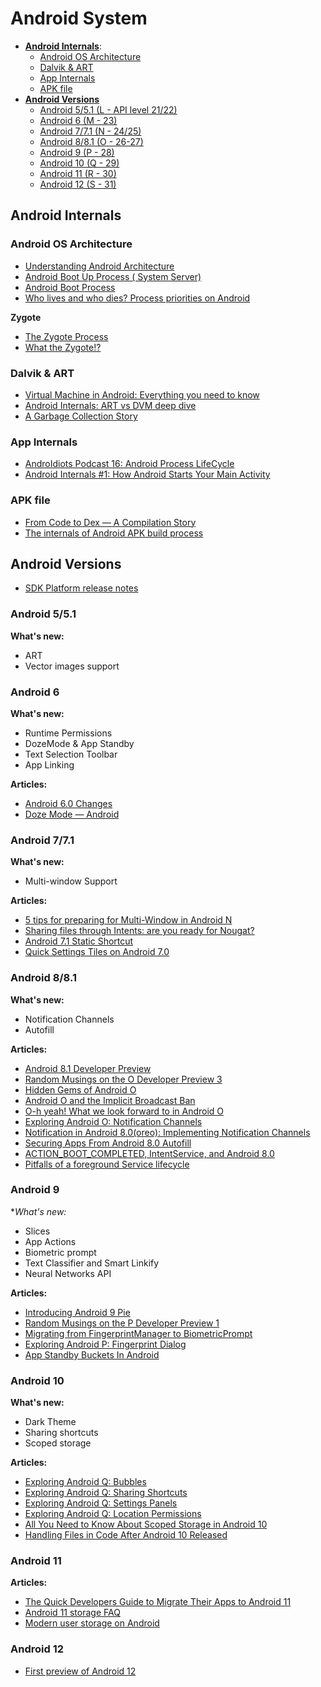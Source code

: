 # Android System

- [**Android Internals**](#android-internals):
  - [Android OS Architecture](#zygote)
  - [Dalvik & ART](#dalvik--art)
  - [App Internals](#app-internals)
  - [APK file](#apk-file)
- [**Android Versions**](#android-versions)
  - [Android 5/5.1 (L - API level 21/22)](#android-551)
  - [Android 6 (M - 23)](#android-6)
  - [Android 7/7.1 (N - 24/25)](#android-771)
  - [Android 8/8.1 (O - 26-27)](#android-881)
  - [Android 9 (P - 28)](#android-9)
  - [Android 10 (Q - 29)](#android-10)
  - [Android 11 (R - 30)](#android-11)
  - [Android 12 (S - 31)](#android-12)

## Android Internals

### Android OS Architecture

- [Understanding Android Architecture](https://medium.com/@deepamgoel/understanding-android-architecture-1f0fb4b52f90)
- [Android Boot Up Process ( System Server)](https://medium.com/@khetanrajesh/android-boot-up-process-system-server-940f210d0194)
- [Android Boot Process](https://android.jlelse.eu/android-boot-process-8f7d94ff9889)
- [Who lives and who dies? Process priorities on Android](https://medium.com/androiddevelopers/who-lives-and-who-dies-process-priorities-on-android-cb151f39044f#.565lzw8kv)

**Zygote**

- [The Zygote Process](https://medium.com/masters-on-mobile/the-zygote-process-a5d4fc3503db)
- [What the Zygote!?](https://medium.com/@voodoomio/what-the-zygote-76f852d887d9)

### Dalvik & ART

- [Virtual Machine in Android: Everything you need to know](https://android.jlelse.eu/virtual-machine-in-android-everything-you-need-to-know-9ec695f7313b)
- [Android Internals: ART vs DVM deep dive](https://android.jlelse.eu/android-internals-art-vs-dvm-deep-dive-def34cf664d7)
- [A Garbage Collection Story](https://proandroiddev.com/a-garbage-collection-story-2421b96e4c84)
 
### App Internals

- [AndroIdiots Podcast 16: Android Process LifeCycle](https://medium.com/androidiots/androidiots-podcast-16-android-process-lifecycle-5cdba10fa431)
- [Android Internals #1: How Android Starts Your Main Activity](https://medium.com/martinomburajr/android-internals-1-how-android-starts-your-main-activity-8fcf80e65222)

### APK file

- [From Code to Dex — A Compilation Story](https://medium.com/upday-devs/from-code-to-dex-a-compilation-story-e1d62f63ad6a)
- [The internals of Android APK build process](https://medium.com/androiddevnotes/the-internals-of-android-apk-build-process-article-5b68c385fb20)

## Android Versions


- [SDK Platform release notes](https://developer.android.com/studio/releases/platforms)

### Android 5/5.1

**What's new:**
- ART
- Vector images support

### Android 6

**What's new:**
- Runtime Permissions
- DozeMode & App Standby
- Text Selection Toolbar
- App Linking

**Articles:**
- [Android 6.0 Changes](https://developer.android.com/about/versions/marshmallow/android-6.0-changes)
- [Doze Mode — Android](https://medium.com/cashify-engineering/doze-mode-android-6905d693af37)

### Android 7/7.1

**What's new:**
- Multi-window Support

**Articles:**

- [5 tips for preparing for Multi-Window in Android N](https://medium.com/androiddevelopers/5-tips-for-preparing-for-multi-window-in-android-n-7bed803dda64)
- [Sharing files through Intents: are you ready for Nougat?](https://quiro.dev/posts/sharing-file-intent-nougat/)
- [Android 7.1 Static Shortcut](https://medium.com/@tonyowen/android-7-1-static-shortcut-6c42d81ba11b#.jxwhq8108)
- [Quick Settings Tiles on Android 7.0](https://medium.com/androiddevelopers/quick-settings-tiles-e3c22daf93a8#.6oty9then)

### Android 8/8.1

**What's new:**

- Notification Channels
- Autofill

**Articles:**
- [Android 8.1 Developer Preview](https://android-developers.googleblog.com/2017/10/android-81-developer-preview.html)
- [Random Musings on the O Developer Preview 3](https://commonsware.com/blog/2017/06/08/random-musings-o-developer-preview-3.html)
- [Hidden Gems of Android O](https://medium.com/@ianhlake/hidden-gems-of-android-o-7def63136629)
- [Android O and the Implicit Broadcast Ban](https://commonsware.com/blog/2017/04/11/android-o-implicit-broadcast-ban.html)
- [O-h yeah! What we look forward to in Android O](https://blog.novoda.com/o-h-yeah-what-we-look-forward-to-in-android-o/)
- [Exploring Android O: Notification Channels](https://medium.com/exploring-android/exploring-android-o-notification-channels-94cd274f604c)
- [Notification in Android 8.0(oreo): Implementing Notification Channels](https://medium.com/cr8resume/notification-in-android-8-0-oreo-implementing-notification-channels-d65b0f81ca50)
- [Securing Apps From Android 8.0 Autofill](https://commonsware.com/blog/2017/06/13/securing-apps-android-8p0-autofill.html)
- [ACTION_BOOT_COMPLETED, IntentService, and Android 8.0](https://commonsware.com/blog/2017/06/12/action_boot_completed-intentservice-android-8p0.html)
- [Pitfalls of a foreground Service lifecycle](https://proandroiddev.com/pitfalls-of-a-foreground-service-lifecycle-59f014c6a125)

### Android 9

**What's new:*
- Slices
- App Actions
- Biometric prompt
- Text Classifier and Smart Linkify
- Neural Networks API

**Articles:**
- [Introducing Android 9 Pie](https://android-developers.googleblog.com/2018/08/introducing-android-9-pie.html)
- [Random Musings on the P Developer Preview 1](https://commonsware.com/blog/2018/03/08/random-musings-p-developer-preview-1.html)
- [Migrating from FingerprintManager to BiometricPrompt](https://medium.com/androiddevelopers/migrating-from-fingerprintmanager-to-biometricprompt-4bc5f570dccd)
- [Exploring Android P: Fingerprint Dialog](https://medium.com/exploring-android/exploring-android-p-fingerprint-dialog-fa672ae62c6f)
- [App Standby Buckets In Android](https://medium.com/mindorks/app-standby-buckets-in-android-ada2d2929350)

### Android 10

**What's new:**
- Dark Theme
- Sharing shortcuts
- Scoped storage

**Articles:**
- [Exploring Android Q: Bubbles](https://joebirch.co/android/exploring-android-q-bubbles/)
- [Exploring Android Q: Sharing Shortcuts](https://joebirch.co/android/exploring-android-q-sharing-shortcuts/)
- [Exploring Android Q: Settings Panels](https://joebirch.co/android/exploring-android-q-settings-panels/)
- [Exploring Android Q: Location Permissions](https://joebirch.co/android/exploring-android-q-location-permissions/)
- [All You Need to Know About Scoped Storage in Android 10](https://medium.com/better-programming/all-you-need-to-know-about-scoped-storage-in-android-10-e621f40bc8b9)
- [Handling Files in Code After Android 10 Released](https://android.jlelse.eu/handling-files-in-code-after-the-android-10-released-2bea0e16d35)

### Android 11

**Articles:**
- [The Quick Developers Guide to Migrate Their Apps to Android 11](https://proandroiddev.com/the-quick-developers-guide-to-migrate-their-apps-to-android-11-e4ca2b011176)
- [Android 11 storage FAQ](https://medium.com/androiddevelopers/android-11-storage-faq-78cefea52b7c)
- [Modern user storage on Android](https://medium.com/androiddevelopers/modern-user-storage-on-android-e9469e8624f9)

### Android 12

- [First preview of Android 12](https://android-developers.googleblog.com/2021/02/android-12-dp1.html)
